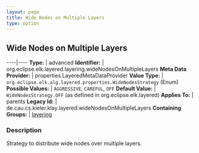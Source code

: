 ```yaml
---
layout: page
title: Wide Nodes on Multiple Layers
type: option
---
```

## Wide Nodes on Multiple Layers

----|----
**Type:** | advanced
**Identifier:** | org.eclipse.elk.layered.layering.wideNodesOnMultipleLayers
**Meta Data Provider:** | properties.LayeredMetaDataProvider
**Value Type:** | `org.eclipse.elk.alg.layered.properties.WideNodesStrategy` (Enum)
**Possible Values:** | `AGGRESSIVE`, `CAREFUL`, `OFF`
**Default Value:** | `WideNodesStrategy.OFF` (as defined in org.eclipse.elk.layered)
**Applies To:** | parents
**Legacy Id:** | de.cau.cs.kieler.klay.layered.wideNodesOnMultipleLayers
**Containing Groups:** | [layering](org-eclipse-elk-layered-layering)


### Description
Strategy to distribute wide nodes over multiple layers.

